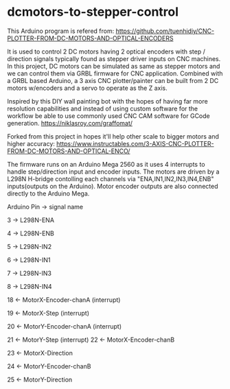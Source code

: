 # dcmotors-to-stepper-control
This Arduino program is refered from: https://github.com/tuenhidiy/CNC-PLOTTER-FROM-DC-MOTORS-AND-OPTICAL-ENCODERS

It is used to control 2 DC motors having 2 optical encoders with step / direction signals typically found as stepper driver inputs on CNC machines.
In this project, DC motors can be simulated as same as stepper motors and we can control them via GRBL firmware for CNC application.
Combined with a GRBL based Arduino, a 3 axis CNC plotter/painter can be built from 2 DC motors w/encoders and a servo to operate as the Z axis.

Inspired by this DIY wall painting bot with the hopes of having far more resolution capabilities and instead of using custom software for the workflow
be able to use commonly used CNC CAM software for GCode generation. 
https://niklasroy.com/graffomat/

Forked from this project in hopes it'll help other scale to bigger motors and higher accuracy:
https://www.instructables.com/3-AXIS-CNC-PLOTTER-FROM-DC-MOTORS-AND-OPTICAL-ENCO/

The firmware runs on an Arduino Mega 2560 as it uses 4 interrupts to handle step/direction input and encoder inputs.
The motors are driven by a L298N H-bridge contolling each channels via "ENA,IN1,IN2,IN3,IN4,ENB" inputs(outputs on the Arduino).
Motor encoder outputs are also connected directly to the Arduino Mega.

Arduino Pin	->	signal name

3		->	L298N-ENA

4		->	L298N-ENB

5		->	L298N-IN2

6		->	L298N-IN1

7		->	L298N-IN3

8		->	L298N-IN4

18		<-	MotorX-Encoder-chanA	(interrupt)

19		<-	MotorX-Step		(interrupt)

20		<-	MotorY-Encoder-chanA	(interrupt)

21		<-	MotorY-Step		(interrupt)
22		<-	MotorX-Encoder-chanB

23		<-	MotorX-Direction

24		<-	MotorY-Encoder-chanB

25		<-	MotorY-Direction


		
